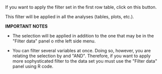 If you want to apply the filter set in the first row table, click on this button. 

This filter will be applied in all the analyses (tables, plots, etc.).


**IMPORTANT NOTES**

- The selection will be applied in addition to the one that may be in the "Filter data" panel o nthe left side menu.

- You can filter several variables at once. Doing so, however, you are relating the selection by and "AND". Therefore, if you want to apply more sophysticated filter to the data set you must use the "Filter data" panel using R code. 